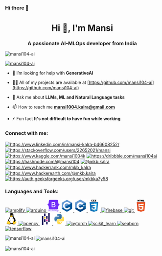 ### Hi there 👋

<h1 align="center">Hi 👋, I'm Mansi</h1>
<h3 align="center">A passionate  AI-MLOps developer from India</h3>

<p align="left"> <img src="https://komarev.com/ghpvc/?username=mansi104-ai&label=Profile%20views&color=0e75b6&style=flat" alt="mansi104-ai" /> </p>

<p align="left"> <a href="https://github.com/ryo-ma/github-profile-trophy"><img src="https://github-profile-trophy.vercel.app/?username=mansi104-ai" alt="mansi104-ai" /></a> </p>

- 🤝 I’m looking for help with **GenerativeAI**

- 👨‍💻 All of my projects are available at [https://github.com/mansi104-ai](https://github.com/mansi104-ai)

- 💬 Ask me about **LLMs, ML and Natural Language tasks**

- 📫 How to reach me **mansi1004.kalra@gmail.com**

- ⚡ Fun fact **It's not difficult to have fun while working**

<h3 align="left">Connect with me:</h3>
<p align="left">
<a href="https://linkedin.com/in/https://www.linkedin.com/in/mansi-kalra-b46608252/" target="blank"><img align="center" src="https://raw.githubusercontent.com/rahuldkjain/github-profile-readme-generator/master/src/images/icons/Social/linked-in-alt.svg" alt="https://www.linkedin.com/in/mansi-kalra-b46608252/" height="30" width="40" /></a>
<a href="https://stackoverflow.com/users/https://stackoverflow.com/users/22652021/mansi" target="blank"><img align="center" src="https://raw.githubusercontent.com/rahuldkjain/github-profile-readme-generator/master/src/images/icons/Social/stack-overflow.svg" alt="https://stackoverflow.com/users/22652021/mansi" height="30" width="40" /></a>
<a href="https://kaggle.com/https://www.kaggle.com/mansi1004k" target="blank"><img align="center" src="https://raw.githubusercontent.com/rahuldkjain/github-profile-readme-generator/master/src/images/icons/Social/kaggle.svg" alt="https://www.kaggle.com/mansi1004k" height="30" width="40" /></a>
<a href="https://dribbble.com/https://dribbble.com/mansi104ai" target="blank"><img align="center" src="https://raw.githubusercontent.com/rahuldkjain/github-profile-readme-generator/master/src/images/icons/Social/dribbble.svg" alt="https://dribbble.com/mansi104ai" height="30" width="40" /></a>
<a href="https://hashnode.com/https://hashnode.com/@mansi104" target="blank"><img align="center" src="https://raw.githubusercontent.com/rahuldkjain/github-profile-readme-generator/master/src/images/icons/Social/hashnode.svg" alt="https://hashnode.com/@mansi104" height="30" width="40" /></a>
<a href="https://medium.com/@mkb.kalra" target="blank"><img align="center" src="https://raw.githubusercontent.com/rahuldkjain/github-profile-readme-generator/master/src/images/icons/Social/medium.svg" alt="@mkb.kalra" height="30" width="40" /></a>
<a href="https://www.hackerrank.com/https://www.hackerrank.com/mkb_kalra" target="blank"><img align="center" src="https://raw.githubusercontent.com/rahuldkjain/github-profile-readme-generator/master/src/images/icons/Social/hackerrank.svg" alt="https://www.hackerrank.com/mkb_kalra" height="30" width="40" /></a>
<a href="https://www.hackerearth.com/https://www.hackerearth.com/@mkb.kalra" target="blank"><img align="center" src="https://raw.githubusercontent.com/rahuldkjain/github-profile-readme-generator/master/src/images/icons/Social/hackerearth.svg" alt="https://www.hackerearth.com/@mkb.kalra" height="30" width="40" /></a>
<a href="https://auth.geeksforgeeks.org/user/https://auth.geeksforgeeks.org/user/mkbka7y58" target="blank"><img align="center" src="https://raw.githubusercontent.com/rahuldkjain/github-profile-readme-generator/master/src/images/icons/Social/geeks-for-geeks.svg" alt="https://auth.geeksforgeeks.org/user/mkbka7y58" height="30" width="40" /></a>
</p>

<h3 align="left">Languages and Tools:</h3>
<p align="left"> <a href="https://aws.amazon.com/amplify/" target="_blank" rel="noreferrer"> <img src="https://docs.amplify.aws/assets/logo-dark.svg" alt="amplify" width="40" height="40"/> </a> <a href="https://www.arduino.cc/" target="_blank" rel="noreferrer"> <img src="https://cdn.worldvectorlogo.com/logos/arduino-1.svg" alt="arduino" width="40" height="40"/> </a> <a href="https://getbootstrap.com" target="_blank" rel="noreferrer"> <img src="https://raw.githubusercontent.com/devicons/devicon/master/icons/bootstrap/bootstrap-plain-wordmark.svg" alt="bootstrap" width="40" height="40"/> </a> <a href="https://www.cprogramming.com/" target="_blank" rel="noreferrer"> <img src="https://raw.githubusercontent.com/devicons/devicon/master/icons/c/c-original.svg" alt="c" width="40" height="40"/> </a> <a href="https://www.w3schools.com/cpp/" target="_blank" rel="noreferrer"> <img src="https://raw.githubusercontent.com/devicons/devicon/master/icons/cplusplus/cplusplus-original.svg" alt="cplusplus" width="40" height="40"/> </a> <a href="https://www.w3schools.com/css/" target="_blank" rel="noreferrer"> <img src="https://raw.githubusercontent.com/devicons/devicon/master/icons/css3/css3-original-wordmark.svg" alt="css3" width="40" height="40"/> </a> <a href="https://firebase.google.com/" target="_blank" rel="noreferrer"> <img src="https://www.vectorlogo.zone/logos/firebase/firebase-icon.svg" alt="firebase" width="40" height="40"/> </a> <a href="https://git-scm.com/" target="_blank" rel="noreferrer"> <img src="https://www.vectorlogo.zone/logos/git-scm/git-scm-icon.svg" alt="git" width="40" height="40"/> </a> <a href="https://www.w3.org/html/" target="_blank" rel="noreferrer"> <img src="https://raw.githubusercontent.com/devicons/devicon/master/icons/html5/html5-original-wordmark.svg" alt="html5" width="40" height="40"/> </a> <a href="https://www.linux.org/" target="_blank" rel="noreferrer"> <img src="https://raw.githubusercontent.com/devicons/devicon/master/icons/linux/linux-original.svg" alt="linux" width="40" height="40"/> </a> <a href="https://opencv.org/" target="_blank" rel="noreferrer"> <img src="https://www.vectorlogo.zone/logos/opencv/opencv-icon.svg" alt="opencv" width="40" height="40"/> </a> <a href="https://pandas.pydata.org/" target="_blank" rel="noreferrer"> <img src="https://raw.githubusercontent.com/devicons/devicon/2ae2a900d2f041da66e950e4d48052658d850630/icons/pandas/pandas-original.svg" alt="pandas" width="40" height="40"/> </a> <a href="https://www.python.org" target="_blank" rel="noreferrer"> <img src="https://raw.githubusercontent.com/devicons/devicon/master/icons/python/python-original.svg" alt="python" width="40" height="40"/> </a> <a href="https://pytorch.org/" target="_blank" rel="noreferrer"> <img src="https://www.vectorlogo.zone/logos/pytorch/pytorch-icon.svg" alt="pytorch" width="40" height="40"/> </a> <a href="https://scikit-learn.org/" target="_blank" rel="noreferrer"> <img src="https://upload.wikimedia.org/wikipedia/commons/0/05/Scikit_learn_logo_small.svg" alt="scikit_learn" width="40" height="40"/> </a> <a href="https://seaborn.pydata.org/" target="_blank" rel="noreferrer"> <img src="https://seaborn.pydata.org/_images/logo-mark-lightbg.svg" alt="seaborn" width="40" height="40"/> </a> <a href="https://www.tensorflow.org" target="_blank" rel="noreferrer"> <img src="https://www.vectorlogo.zone/logos/tensorflow/tensorflow-icon.svg" alt="tensorflow" width="40" height="40"/> </a> </p>

<p><img align="left" src="https://github-readme-stats.vercel.app/api/top-langs?username=mansi104-ai&show_icons=true&locale=en&layout=compact" alt="mansi104-ai" /></p>

<p>&nbsp;<img align="center" src="https://github-readme-stats.vercel.app/api?username=mansi104-ai&show_icons=true&locale=en" alt="mansi104-ai" /></p>

<p><img align="center" src="https://github-readme-streak-stats.herokuapp.com/?user=mansi104-ai&" alt="mansi104-ai" /></p>
<!--
**mansi104-ai/mansi104-ai** is a ✨ _special_ ✨ repository because its `README.md` (this file) appears on your GitHub profile.


